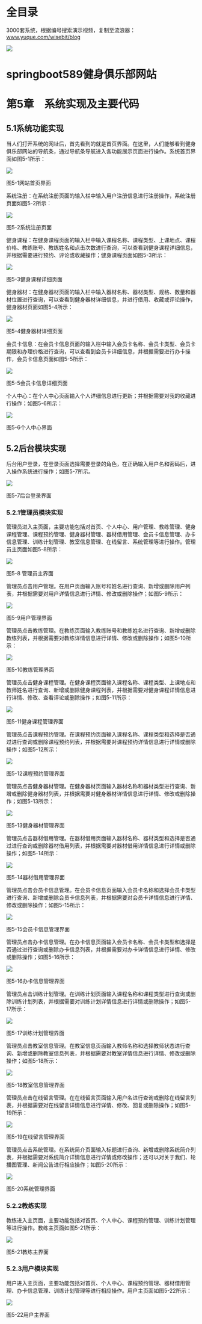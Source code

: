 # 全目录

3000套系统，根据编号搜索演示视频，复制至流浪器：www.yuque.com/wisebit/blog


![](https://bitwise.oss-cn-heyuan.aliyuncs.com/2024/11/06/qq_wechat.png)
# springboot589健身俱乐部网站
# 第5章　系统实现及主要代码
## 5.1系统功能实现
当人们打开系统的网址后，首先看到的就是首页界面。在这里，人们能够看到健身俱乐部网站的导航条，通过导航条导航进入各功能展示页面进行操作。系统首页界面如图5-1所示：

![](/md/blog.006.png)

图5-1网站首页界面

系统注册：在系统注册页面的输入栏中输入用户注册信息进行注册操作，系统注册页面如图5-2所示：

![](/md/blog.007.png)

图5-2系统注册页面

健身课程：在健身课程页面的输入栏中输入课程名称、课程类型、上课地点、课程价格、教练账号、教练姓名和点击次数进行查询，可以查看到健身课程详细信息，并根据需要进行预约、评论或收藏操作；健身课程页面如图5-3所示：

![](/md/blog.008.png)

图5-3健身课程详细页面

健身器材：在健身器材页面的输入栏中输入器材名称、器材类型、规格、数量和器材位置进行查询，可以查看到健身器材详细信息，并进行借用、收藏或评论操作，健身器材页面如图5-4所示：

![](/md/blog.006.png)

图5-4健身器材详细页面

会员卡信息：在会员卡信息页面的输入栏中输入会员卡名称、会员卡类型、会员卡期限和办理价格进行查询，可以查看到会员卡详细信息，并根据需要进行办卡操作，会员卡信息页面如图5-5所示：

![](/md/blog.009.png)

图5-5会员卡信息详细页面

个人中心：在个人中心页面输入个人详细信息进行更新；并根据需要对我的收藏进行操作；如图5-6所示：

![](/md/blog.010.png)

图5-6个人中心界面

## 5.2后台模块实现
后台用户登录，在登录页面选择需要登录的角色，在正确输入用户名和密码后，进入操作系统进行操作；如图5-7所示。

![](/md/blog.011.jpeg)

图5-7后台登录界面
### 5.2.1管理员模块实现
管理员进入主页面，主要功能包括对首页、个人中心、用户管理、教练管理、健身课程管理、课程预约管理、健身器材管理、器材借用管理、会员卡信息管理、办卡信息管理、训练计划管理、教室信息管理、在线留言、系统管理等进行操作。管理员主页面如图5-8所示：

![](/md/blog.012.png)

图5-8 管理员主界面

管理员点击用户管理。在用户页面输入账号和姓名进行查询、新增或删除用户列表，并根据需要对用户详情信息进行详情、修改或删除操作；如图5-9所示：

![](/md/blog.013.png)

图5-9用户管理界面

管理员点击教练管理。在教练页面输入教练账号和教练姓名进行查询、新增或删除教练列表，并根据需要对教练详情信息进行详情、修改或删除操作；如图5-10所示：

![](/md/blog.014.png)

图5-10教练管理界面

管理员点击健身课程管理。在健身课程页面输入课程名称、课程类型、上课地点和教师姓名进行查询、新增或删除健身课程列表，并根据需要对健身课程详情信息进行详情、修改、查看评论或删除操作；如图5-11所示：

![](/md/blog.013.png)

图5-11健身课程管理界面

管理员点击课程预约管理。在课程预约页面输入课程名称、课程类型和选择是否通过进行查询或删除课程预约列表，并根据需要对课程预约详情信息进行详情或删除操作；如图5-12所示：

![](/md/blog.015.png)

图5-12课程预约管理界面

管理员点击健身器材管理。在健身器材页面输入器材名称和器材类型进行查询、新增或删除健身器材列表，并根据需要对健身器材详情信息进行详情、修改或删除操作；如图5-13所示：

![](/md/blog.016.png)

图5-13健身器材管理界面

管理员点击器材借用管理。在器材借用页面输入器材名称、器材类型和选择是否通过进行查询或删除器材借用列表，并根据需要对器材借用详情信息进行详情或删除操作；如图5-14所示：

![](/md/blog.013.png)

图5-14器材借用管理界面

管理员点击会员卡信息管理。在会员卡信息页面输入会员卡名称和选择会员卡类型进行查询、新增或删除会员卡信息列表，并根据需要对会员卡详情信息进行详情、修改或删除操作；如图5-15所示：

![](/md/blog.017.png)

图5-15会员卡信息管理界面

管理员点击办卡信息管理。在办卡信息页面输入会员卡名称、会员卡类型和选择是否通过进行查询或删除办卡信息列表，并根据需要对办卡详情信息进行详情、修改或删除操作；如图5-16所示：

![](/md/blog.018.png)

图5-16办卡信息管理界面

管理员点击训练计划管理。在训练计划页面输入课程名称和课程类型进行查询或删除训练计划列表，并根据需要对训练计划详情信息进行详情或删除操作；如图5-17所示：

![](/md/blog.019.png)

图5-17训练计划管理界面

管理员点击教室信息管理。在教室信息页面输入教师名称和选择教师状态进行查询、新增或删除教室信息列表，并根据需要对教室详情信息进行详情、修改或删除操作；如图5-18所示：

![](/md/blog.020.png)

图5-18教室信息管理界面

管理员点击在线留言管理。在在线留言页面输入用户名进行查询或删除在线留言列表，并根据需要对在线留言详情信息进行详情、修改、回复或删除操作；如图5-19所示：

![](/md/blog.021.png)

图5-19在线留言管理界面

管理员点击系统管理。在系统简介页面输入标题进行查询、新增或删除系统简介列表，并根据需要对系统简介详情信息进行详情或修改操作；还可以对关于我们、轮播图管理、新闻公告进行相应操作；如图5-20所示：

![](/md/blog.022.png)

图5-20系统管理界面
### 5.2.2教练实现
教练进入主页面，主要功能包括对首页、个人中心、课程预约管理、训练计划管理等进行操作。教练主页面如图5-21所示：

![](/md/blog.023.png)

图5-21教练主界面
### 5.2.3用户模块实现
用户进入主页面，主要功能包括对首页、个人中心、课程预约管理、器材借用管理、办卡信息管理、训练计划管理等进行相应操作。用户主页面如图5-22所示：

![](/md/blog.008.png)

图5-22用户主界面



